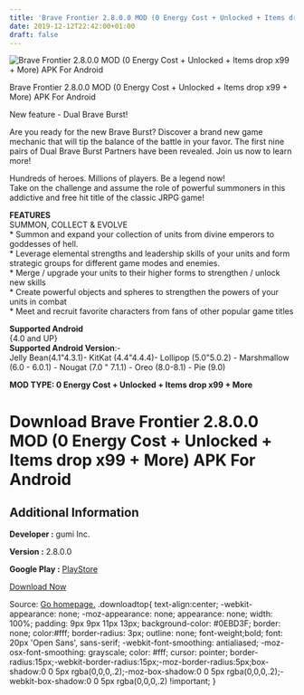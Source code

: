 ```yaml
---
title: 'Brave Frontier 2.8.0.0 MOD (0 Energy Cost + Unlocked + Items drop x99 + More) APK For Android'
date: 2019-12-12T22:42:00+01:00
draft: false
---
```


![Brave Frontier 2.8.0.0 MOD (0 Energy Cost + Unlocked + Items drop x99 + More) APK For Android](https://i1.wp.com/apkhome.net/wp-content/uploads/2019/12/Brave-Frontier.png "Brave Frontier 2.8.0.0 MOD (0 Energy Cost + Unlocked + Items drop x99 + More) APK For Android")

  

Brave Frontier 2.8.0.0 MOD (0 Energy Cost + Unlocked + Items drop x99 + More) APK For Android

New feature - Dual Brave Burst!

Are you ready for the new Brave Burst? Discover a brand new game mechanic that will tip the balance of the battle in your favor. The first nine pairs of Dual Brave Burst Partners have been revealed. Join us now to learn more!

Hundreds of heroes. Millions of players. Be a legend now!  
Take on the challenge and assume the role of powerful summoners in this addictive and free hit title of the classic JRPG game!

**FEATURES**  
SUMMON, COLLECT & EVOLVE  
\* Summon and expand your collection of units from divine emperors to goddesses of hell.  
\* Leverage elemental strengths and leadership skills of your units and form strategic groups for different game modes and enemies.  
\* Merge / upgrade your units to their higher forms to strengthen / unlock new skills  
\* Create powerful objects and spheres to strengthen the powers of your units in combat  
\* Meet and recruit favorite characters from fans of other popular game titles

**Supported Android**  
{4.0 and UP}  
**Supported Android Version**:-  
Jelly Bean(4.1"4.3.1)- KitKat (4.4"4.4.4)- Lollipop (5.0"5.0.2) - Marshmallow (6.0 - 6.0.1) - Nougat (7.0 " 7.1.1) - Oreo (8.0-8.1) - Pie (9.0)

**MOD TYPE: 0 Energy Cost + Unlocked + Items drop x99 + More**

Download Brave Frontier 2.8.0.0 MOD (0 Energy Cost + Unlocked + Items drop x99 + More) APK For Android
======================================================================================================

Additional Information
----------------------

**Developer :** gumi Inc.

**Version :** 2.8.0.0

**Google Play :** [PlayStore](https://play.google.com/store/apps/details?id=sg.gumi.bravefrontier)

  

[Download Now](https://store4app.co/post/brave-frontier-2-8-0-0-mod-0-energy-cost-unlocked-items-drop-x99-more-apk-for-android_1576170219)

  
Source: [Go homepage.](https://store4app.co/post/brave-frontier-2-8-0-0-mod-0-energy-cost-unlocked-items-drop-x99-more-apk-for-android_1576170219) .downloadtop{ text-align:center; -webkit-appearance: none; -moz-appearance: none; appearance: none; width: 100%; padding: 9px 9px 11px 13px; background-color: #0EBD3F; border: none; color:#fff; border-radius: 3px; outline: none; font-weight;bold; font: 20px 'Open Sans', sans-serif; -webkit-font-smoothing: antialiased; -moz-osx-font-smoothing: grayscale; color: #fff; cursor: pointer; border-radius:15px;-webkit-border-radius:15px;-moz-border-radius:5px;box-shadow:0 0 5px rgba(0,0,0,.2);-moz-box-shadow:0 0 5px rgba(0,0,0,.2);-webkit-box-shadow:0 0 5px rgba(0,0,0,.2) !important; }